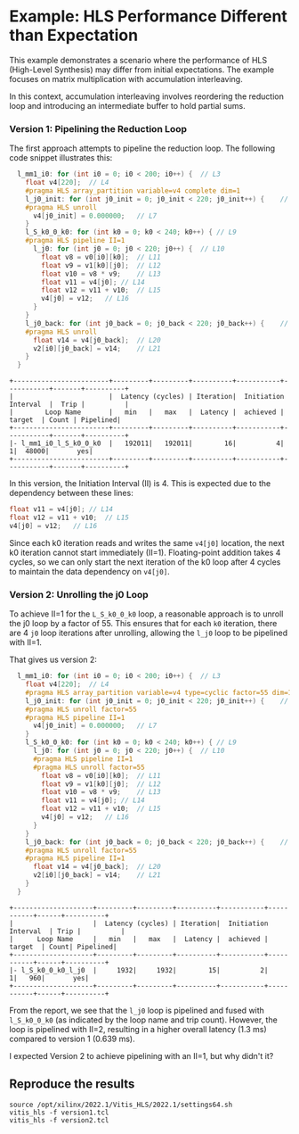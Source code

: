# Example: HLS Performance Different than Expectation

This example demonstrates a scenario where the performance of HLS (High-Level Synthesis) may differ from initial expectations. The example focuses on matrix multiplication with accumulation interleaving.

In this context, accumulation interleaving involves reordering the reduction loop and introducing an intermediate buffer to hold partial sums. 


### Version 1: Pipelining the Reduction Loop
The first approach attempts to pipeline the reduction loop. The following code snippet illustrates this:

```cpp
  l_mm1_i0: for (int i0 = 0; i0 < 200; i0++) {	// L3
    float v4[220];	// L4
    #pragma HLS array_partition variable=v4 complete dim=1
    l_j0_init: for (int j0_init = 0; j0_init < 220; j0_init++) {	// L6
    #pragma HLS unroll
      v4[j0_init] = 0.000000;	// L7
    }
    l_S_k0_0_k0: for (int k0 = 0; k0 < 240; k0++) {	// L9
    #pragma HLS pipeline II=1
      l_j0: for (int j0 = 0; j0 < 220; j0++) {	// L10
        float v8 = v0[i0][k0];	// L11
        float v9 = v1[k0][j0];	// L12
        float v10 = v8 * v9;	// L13
        float v11 = v4[j0];	// L14
        float v12 = v11 + v10;	// L15
        v4[j0] = v12;	// L16
      }
    }
    l_j0_back: for (int j0_back = 0; j0_back < 220; j0_back++) {	// L19
    #pragma HLS unroll
      float v14 = v4[j0_back];	// L20
      v2[i0][j0_back] = v14;	// L21
    }
  }
```

```text
+------------------------+---------+---------+----------+-----------+-----------+-------+----------+
|                        |  Latency (cycles) | Iteration|  Initiation Interval  |  Trip |          |
|        Loop Name       |   min   |   max   |  Latency |  achieved |   target  | Count | Pipelined|
+------------------------+---------+---------+----------+-----------+-----------+-------+----------+
|- l_mm1_i0_l_S_k0_0_k0  |   192011|   192011|        16|          4|          1|  48000|       yes|
+------------------------+---------+---------+----------+-----------+-----------+-------+----------+
```

In this version, the Initiation Interval (II) is 4. This is expected due to the dependency between these lines:


```cpp
float v11 = v4[j0];	// L14
float v12 = v11 + v10;	// L15
v4[j0] = v12;	// L16
```

Since each k0 iteration reads and writes the same `v4[j0]` location, the next k0 iteration cannot start immediately (II=1). Floating-point addition takes 4 cycles, so we can only start the next iteration of the k0 loop after 4 cycles to maintain the data dependency on `v4[j0]`.

### Version 2: Unrolling the j0 Loop

To achieve II=1 for the `L_S_k0_0_k0` loop, a reasonable approach is to unroll the j0 loop by a factor of 55. This ensures that for each `k0` iteration, there are 4 `j0` loop iterations after unrolling, allowing the `l_j0` loop to be pipelined with II=1.


That gives us version 2:

```cpp
  l_mm1_i0: for (int i0 = 0; i0 < 200; i0++) {	// L3
    float v4[220];	// L4
    #pragma HLS array_partition variable=v4 type=cyclic factor=55 dim=1
    l_j0_init: for (int j0_init = 0; j0_init < 220; j0_init++) {	// L6
    #pragma HLS unroll factor=55
    #pragma HLS pipeline II=1
      v4[j0_init] = 0.000000;	// L7
    }
    l_S_k0_0_k0: for (int k0 = 0; k0 < 240; k0++) {	// L9
      l_j0: for (int j0 = 0; j0 < 220; j0++) {	// L10
      #pragma HLS pipeline II=1
      #pragma HLS unroll factor=55
        float v8 = v0[i0][k0];	// L11
        float v9 = v1[k0][j0];	// L12
        float v10 = v8 * v9;	// L13
        float v11 = v4[j0];	// L14
        float v12 = v11 + v10;	// L15
        v4[j0] = v12;	// L16
      }
    }
    l_j0_back: for (int j0_back = 0; j0_back < 220; j0_back++) {	// L19
    #pragma HLS unroll factor=55
    #pragma HLS pipeline II=1
      float v14 = v4[j0_back];	// L20
      v2[i0][j0_back] = v14;	// L21
    }
  }
```

```text
+--------------------+---------+---------+----------+-----------+-----------+------+----------+
|                    |  Latency (cycles) | Iteration|  Initiation Interval  | Trip |          |
|      Loop Name     |   min   |   max   |  Latency |  achieved |   target  | Count| Pipelined|
+--------------------+---------+---------+----------+-----------+-----------+------+----------+
|- l_S_k0_0_k0_l_j0  |     1932|     1932|        15|          2|          1|   960|       yes|
+--------------------+---------+---------+----------+-----------+-----------+------+----------+
```

From the report, we see that the `l_j0` loop is pipelined and fused with `l_S_k0_0_k0` (as indicated by the loop name and trip count). However, the loop is pipelined with II=2, resulting in a higher overall latency (1.3 ms) compared to version 1 (0.639 ms).

I expected Version 2 to achieve pipelining with an II=1, but why didn't it?

## Reproduce the results

```
source /opt/xilinx/2022.1/Vitis_HLS/2022.1/settings64.sh
vitis_hls -f version1.tcl
vitis_hls -f version2.tcl
```